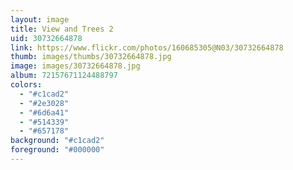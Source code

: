 ```yaml
---
layout: image
title: View and Trees 2
uid: 30732664878
link: https://www.flickr.com/photos/160685305@N03/30732664878
thumb: images/thumbs/30732664878.jpg
image: images/30732664878.jpg
album: 72157671124488797
colors: 
  - "#c1cad2"
  - "#2e3028"
  - "#6d6a41"
  - "#514339"
  - "#657178"
background: "#c1cad2"
foreground: "#000000"
---
```


